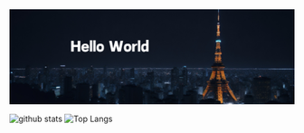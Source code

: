 <!-- Header -->
<div>
  <img src="./github-background.png" alt="Hello World.">
</div>
<!-- GitHub Data -->
<div align="center">  
  <p align="left"> 
    <img alt="github stats" height="180px" src="https://github-readme-stats.vercel.app/api?username=imaikosuke&theme=dark&show_icons=ture" />
    <img alt="Top Langs" height="180px" src="https://github-readme-stats.vercel.app/api/top-langs/?username=imaikosuke&layout=compact&show_icons=true&theme=dark" />
  </p>
</div>
